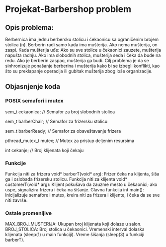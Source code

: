 # Projekat-Barbershop problem
## Opis problema:

Berbernica ima jednu berbersku stolicu i čekaonicu sa ograničenim brojem stolica (n).
Berberin radi samo kada ima mušterija. Ako nema mušterija, on zaspi.
Kada mušterija uđe:
Ako su sve stolice u čekaonici zauzete, mušterija napušta radnju.
Ako ima slobodnih stolica, mušterija seda i čeka da bude na redu.
Ako je berberin zaspao, mušterija ga budi.
Cilj problema je da se sinhronizuje ponašanje berberina i mušterija kako bi se izbegli konflikti, kao što su preklapanje operacija ili gubitak mušterija zbog loše organizacije.

## Objasnjenje koda
### POSIX semafori i mutex
sem_t cekaonica;   // Semafor za broj slobodnih stolica

sem_t barberChair;   // Semafor za frizersku stolicu

sem_t barberReady;   // Semafor za obaveštavanje frizera

pthread_mutex_t mutex; // Mutex za pristup deljenim resursima

int cekanje; // Broj klijenata koji čekaju

### Funkcije
Funkcija niti za frizera
void* barberT(void* arg):  Frizer čeka na klijenta, šiša ga i oslobađa frizersku stolicu.
Funkcija niti za klijenta
void* customerT(void* arg):  Klijent pokušava da zauzme mesto u čekaonici; ako uspe, signalizira frizeru i čeka na šišanje.
Glavna funkcija 
int main(): Inicijalizuje semafore i mutex, kreira niti za frizera i klijente, i čeka da se sve niti završe.

### Ostale promenljive
MAX_BROJ_MUSTERIJA: Ukupan broj klijenata koji dolaze u salon.
BROJ_STOLICA: Broj stolica u čekaonici.
Vremenski interval dolaska klijenata (sleep(1) u main funkciji).
Vreme šišanja (sleep(3) u funkciji barberT).


